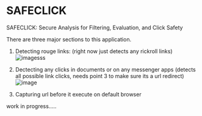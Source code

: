 # SAFECLICK
SAFECLICK: Secure Analysis for Filtering, Evaluation, and Click Safety


There are three major sections to this application.

1) Detecting rouge links: (right now just detects any rickroll links)
 ![imagesss](https://github.com/OmerRastgar/SAFECLICK/assets/62338143/7f2ffbeb-ffa7-44d1-9e04-4867ff2099df)

3) Dectecting any clicks in documents or on any messenger apps (detects all possible link clicks, needs point 3 to make sure its a url redirect)
 ![image](https://github.com/OmerRastgar/SAFECLICK/assets/62338143/d16ba534-315b-439f-9ffe-a348a43686be)

5) Capturing url before it execute on default browser


 work in progress.....


